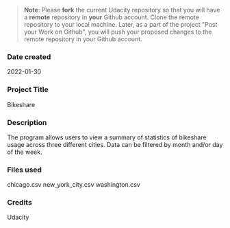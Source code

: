 >**Note**: Please **fork** the current Udacity repository so that you will have a **remote** repository in **your** Github account. Clone the remote repository to your local machine. Later, as a part of the project "Post your Work on Github", you will push your proposed changes to the remote repository in your Github account.

### Date created
2022-01-30

### Project Title
Bikeshare

### Description
The program allows users to view a summary of statistics of bikeshare usage across three different cities. Data can be filtered by month and/or day of the week.

### Files used
chicago.csv
new_york_city.csv
washington.csv

### Credits
Udacity
